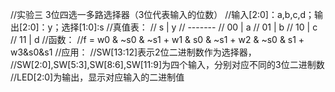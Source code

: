 //实验三 3位四选一多路选择器（3位代表输入的位数）
//输入[2:0]：a,b,c,d；输出[2:0]：y；选择[1:0]:s
//真值表：
//  s | y
// -------
// 00 | a
// 01 | b
// 10 | c
// 11 | d
//函数：
//f = w0 & ~s0 & ~s1 + w1 & s0 & ~s1 + w2 & ~s0 & s1 + w3&s0&s1
//应用：
//SW[13:12]表示2位二进制数作为选择器，
//SW[2:0],SW[5:3],SW[8:6],SW[11:9]为四个输入，分别对应不同的3位二进制数
//LED[2:0]为输出，显示对应输入的二进制值